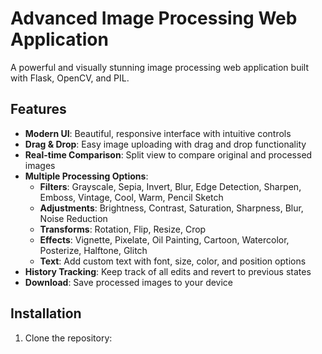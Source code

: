# Advanced Image Processing Web Application

A powerful and visually stunning image processing web application built with Flask, OpenCV, and PIL.

## Features

- **Modern UI**: Beautiful, responsive interface with intuitive controls
- **Drag & Drop**: Easy image uploading with drag and drop functionality
- **Real-time Comparison**: Split view to compare original and processed images
- **Multiple Processing Options**:
  - **Filters**: Grayscale, Sepia, Invert, Blur, Edge Detection, Sharpen, Emboss, Vintage, Cool, Warm, Pencil Sketch
  - **Adjustments**: Brightness, Contrast, Saturation, Sharpness, Blur, Noise Reduction
  - **Transforms**: Rotation, Flip, Resize, Crop
  - **Effects**: Vignette, Pixelate, Oil Painting, Cartoon, Watercolor, Posterize, Halftone, Glitch
  - **Text**: Add custom text with font, size, color, and position options
- **History Tracking**: Keep track of all edits and revert to previous states
- **Download**: Save processed images to your device

## Installation

1. Clone the repository:

